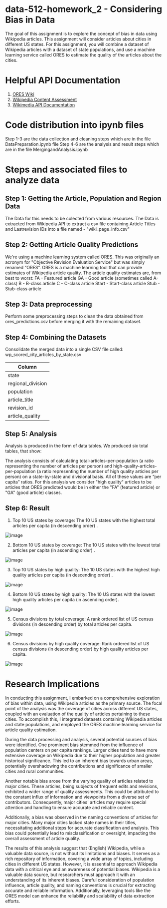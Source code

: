# data-512-homework_2 - Considering Bias in Data

The goal of this assignment is to explore the concept of bias in data using Wikipedia articles. This assignment will consider articles about cities in different US states. For this assignment, you will combine a dataset of Wikipedia articles with a dataset of state populations, and use a machine learning service called ORES to estimate the quality of the articles about the cities.

# Helpful API Documentation

1) [ORES Wiki](https://www.mediawiki.org/wiki/ORES)
2) [Wikipedia Content Assessment](https://en.wikipedia.org/wiki/Wikipedia:Content_assessment)
3) [Wikimedia API Documentation](https://www.mediawiki.org/wiki/API:Info)

# Code distribution into ipynb files

Step 1-3 are the data collection and cleaning steps which are in the file DataPreparation.ipynb file
Step 4-6 are the analysis and result steps which are in the file MergingandAnalysis.ipynb

# Steps and associated files to analyze data

<h2> Step 1: Getting the Article, Population and Region Data</h2>

The Data for this needs to be colected from various resources. The Data is extracted from Wikipedia API to extract a csv file containing Article Titles and Lastrevision IDs into a file named - "wiki_page_info.csv"

<h2> Step 2: Getting Article Quality Predictions </h2>

We're using a machine learning system called ORES. This was originally an acronym for "Objective Revision Evaluation Service" but was simply renamed “ORES”. ORES is a machine learning tool that can provide estimates of Wikipedia article quality. The article quality estimates are, from best to worst:
FA - Featured article
GA - Good article (sometimes called A-class)
B - B-class article
C - C-class article
Start - Start-class article
Stub - Stub-class article

<h2> Step 3: Data preprocessing </h2>

Perform some preprocessing steps to clean the data obtained from ores_predictions.csv before merging it with the remaining dataset.

<h2> Step 4: Combining the Datasets </h2>

Consolidate the merged data into a single CSV file called:
wp_scored_city_articles_by_state.csv

| Column  |
| ------------- |
| state  |
| regional_division  |
| population |
| article_title |
| revision_id |
| article_quality |

<h2> Step 5: Analysis </h2>

Analysis is produced in the form of data tables. We produced six total tables, that show:

The analysis consists of calculating total-articles-per-population (a ratio representing the number of articles per person)  and high-quality-articles-per-population (a ratio representing the number of high quality articles per person) on a state-by-state and divisional basis. All of these values are “per capita” ratios.
For this analysis we consider "high quality" articles to be articles that ORES predicted would be in either the "FA" (featured article) or "GA" (good article) classes.


<h2> Step 6: Result </h2>

1) Top 10 US states by coverage: The 10 US states with the highest total articles per capita (in descending order) .
   
![image](https://github.com/aditikharkwal/data-512-homework_2/assets/38849313/058eb4bf-603f-437b-9926-0d2524265102)

2) Bottom 10 US states by coverage: The 10 US states with the lowest total articles per capita (in ascending order) .

![image](https://github.com/aditikharkwal/data-512-homework_2/assets/38849313/7a85d85c-a4bd-4c85-b2af-c9c477403147)

3) Top 10 US states by high quality: The 10 US states with the highest high quality articles per capita (in descending order) .

![image](https://github.com/aditikharkwal/data-512-homework_2/assets/38849313/0d3a11af-b498-4190-b1b1-894e660eb474)

4) Bottom 10 US states by high quality: The 10 US states with the lowest high quality articles per capita (in ascending order).

![image](https://github.com/aditikharkwal/data-512-homework_2/assets/38849313/000c132d-6dd0-4168-a9e2-a41719c4ec9c)

5) Census divisions by total coverage: A rank ordered list of US census divisions (in descending order) by total articles per capita.

![image](https://github.com/aditikharkwal/data-512-homework_2/assets/38849313/576605d7-3521-43d5-80a6-1341fea5d975)

6) Census divisions by high quality coverage: Rank ordered list of US census divisions (in descending order) by high quality articles per capita.

![image](https://github.com/aditikharkwal/data-512-homework_2/assets/38849313/a42f9975-cea1-4644-98b6-125313cbabba)


# Research Implications

In conducting this assignment, I embarked on a comprehensive exploration of bias within data, using Wikipedia articles as the primary source. The focal point of the analysis was the coverage of cities across different US states, coupled with an evaluation of the quality of articles pertaining to these cities. To accomplish this, I integrated datasets containing Wikipedia articles and state populations, and employed the ORES machine learning service for article quality estimation.

During the data processing and analysis, several potential sources of bias were identified. One prominent bias stemmed from the influence of population centers on per capita rankings. Larger cities tend to have more extensive coverage on Wikipedia due to their higher population and greater historical significance. This led to an inherent bias towards urban areas, potentially overshadowing the contributions and significance of smaller cities and rural communities.

Another notable bias arose from the varying quality of articles related to major cities. These articles, being subjects of frequent edits and revisions, exhibited a wider range of quality assessments. This could be attributed to the constant influx of information and viewpoints from a diverse set of contributors. Consequently, major cities' articles may require special attention and handling to ensure accurate and reliable content.

Additionally, a bias was observed in the naming conventions of articles for major cities. Many major cities lacked state names in their titles, necessitating additional steps for accurate classification and analysis. This bias could potentially lead to misclassification or oversight, impacting the overall assessment of article quality.

The results of this analysis suggest that (English) Wikipedia, while a valuable data source, is not without its limitations and biases. It serves as a rich repository of information, covering a wide array of topics, including cities in different US states. However, it is essential to approach Wikipedia data with a critical eye and an awareness of potential biases. Wikipedia is a valuable data source, but researchers must approach it with an understanding of its inherent biases. Careful consideration of population influence, article quality, and naming conventions is crucial for extracting accurate and reliable information. Additionally, leveraging tools like the ORES model can enhance the reliability and scalability of data extraction efforts.


